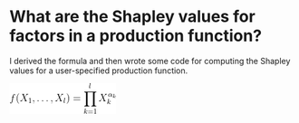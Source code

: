 # What are the Shapley values for factors in a production function?
I derived the formula and then wrote some code for computing the Shapley values for a user-specified production function.

![alt text](https://github.com/jackaldenryan/shapley/blob/main/generalized_production_function.png?raw=true)

